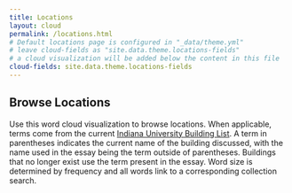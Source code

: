```yaml
---
title: Locations
layout: cloud
permalink: /locations.html
# Default locations page is configured in "_data/theme.yml"
# leave cloud-fields as "site.data.theme.locations-fields"
# a cloud visualization will be added below the content in this file
cloud-fields: site.data.theme.locations-fields
---
```


## Browse Locations

Use this word cloud visualization to browse locations. When applicable, terms come from the current [Indiana University Building List](https://cpf.iu.edu/doc/building-list/IU_Bldglist_Public.pdf). A term in parentheses indicates the current name of the building discussed, with the name used in the essay being the term outside of parentheses. Buildings that no longer exist use the term present in the essay.
Word size is determined by frequency and all words link to a corresponding collection search.
